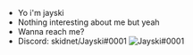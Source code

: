 - Yo i'm jayski
- Nothing interesting about me but yeah
- Wanna reach me?
- Discord: skidnet/Jayski#0001
![Jayski#0001  ](https://discord-readme-badge.vercel.app/api?id=<1094969036804210709>)
<!---
JayskiKekw/JayskiKekw is a ✨ special ✨ repository because its `README.md` (this file) appears on your GitHub profile.
You can click the Preview link to take a look at your changes.
--->
